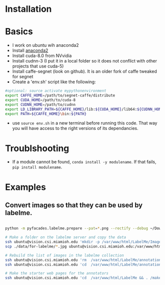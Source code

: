 # Installation

# Basics
* I work on ubuntu wih anaconda2
* Install [anaconda2](https://www.continuum.io/downloads)
* Install cuda-8.0 from NVvidia
* Install cudnn-3 (I put it in a local folder so it does not conflict with other projects that use cuda-5)
* Install caffe-segnet (look on github). It is an older fork of caffe tweaked for segnet
* Create a 'env.sh' script like the following:
```bash
#optional: source activate mypythonenvironment
export CAFFE_HOME=/path/to/segnet-caffe/distribute
export CUDA_HOME=/path/to/cuda-8
export CUDNN_HOME=/path/to/cudnn
export LD_LIBRARY_PATH=${CAFFE_HOME}/lib:${CUDA_HOME}/lib64:${CUDNN_HOME}/lib64:${LD_LIBRARY_PATH}
export PATH=${CAFFE_HOME}\bin:${PATH}
```
* use `source env.sh` in a new terminal before running this code. That way you will have access to the right versions of its dependancies. 

# Troublshooting
* If a module cannot be found, ```conda install -y modulename```. If that fails, ```pip install modulename```. 

# Examples

## Convert images so that they can be used by labelme.
```bash

python -m pyfacades.labelme.prepare --pat=*.png --rectify --debug ~/Downloads/10_April_4_Datasets

# Make a folder on the labelme server and copy the data
ssh ubuntu@vision.csi.miamioh.edu 'mkdir -p /var/www/html/LabelMe/Images/batch2-rectified'
scp ./data/for-labelme/*.jpg ubuntu@vision.csi.miamioh.edu:/var/www/html/LabelMe/Images/batch2-rectified

# Rebuild the list of images in the labelme collection
ssh ubuntu@vision.csi.miamioh.edu 'rm  /var/www/html/LabelMe/annotationCache/DirLists/labelme.txt'
ssh ubuntu@vision.csi.miamioh.edu 'cd  /var/www/html/LabelMe/annotationTools/sh && ./populate_dirlist.sh'

# Make the starter web pages for the annotators
ssh ubuntu@vision.csi.miamioh.edu 'cd  /var/www/html/LabelMe && . /make-tables.sh'
```